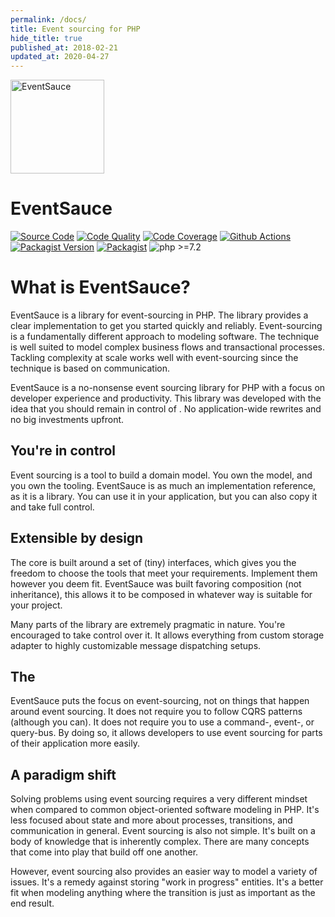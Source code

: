 ```yaml
---
permalink: /docs/
title: Event sourcing for PHP
hide_title: true
published_at: 2018-02-21
updated_at: 2020-04-27
---
```


<div class="text-center mb-8 max-w-md">
    <img id="logo" src="/static/logo.svg" height="150px" width="150px" alt="EventSauce">
    <h1 class="text-grey-darkest mt-1">
        Event<span class="text-red">Sauce</span>
    </h1>
</div>

[![Source Code](https://img.shields.io/badge/source-eventsaucephp/eventsauce-blue.svg?style=flat-square)](https://github.com/eventsaucephp/eventsauce)
[![Code Quality](https://img.shields.io/scrutinizer/g/EventSaucePHP/EventSauce.svg?style=flat-square)](https://scrutinizer-ci.com/g/EventSaucePHP/EventSauce/?branch=master)
[![Code Coverage](https://img.shields.io/scrutinizer/coverage/g/EventSaucePHP/EventSauce.svg?style=flat-square)](https://scrutinizer-ci.com/g/EventSaucePHP/EventSauce/?branch=master)
[![Github Actions](https://github.com/EventSaucePHP/EventSauce/workflows/Tests/badge.svg)](https://github.com/EventSaucePHP/EventSauce/actions)
[![Packagist Version](https://img.shields.io/packagist/v/eventsauce/eventsauce.svg?style=flat-square)](https://packagist.org/packages/eventsauce/eventsauce)
[![Packagist](https://img.shields.io/badge/packagist-eventsauce/eventsauce-orange.svg?style=flat-square)](https://packagist.org/packages/eventsauce/eventsauce)
![php >=7.2](https://img.shields.io/packagist/php-v/eventsauce/eventsauce.svg?style=flat-square)

# What is EventSauce?

EventSauce is a library for event-sourcing in PHP. The library provides a clear implementation
to get you started quickly and reliably. Event-sourcing is a fundamentally different
approach to modeling software. The technique is well suited to model complex business flows
and transactional processes. Tackling complexity at scale works well with event-sourcing
since the technique is based on communication.

EventSauce is a no-nonsense event sourcing library for PHP with a focus on developer
experience and productivity. This library was developed with the idea that you should
remain in control of . No application-wide rewrites and no big investments upfront.

## You're in control

Event sourcing is a tool to build a domain model. You own the model, and you own the
tooling. EventSauce is as much an implementation reference, as it is a library. You
can use it in your application, but you can also copy it and take full control.

## Extensible by design

The core is built around a set of (tiny) interfaces, which gives you the freedom to choose
the tools that meet your requirements. Implement them however you deem fit. EventSauce
was built favoring composition (not inheritance), this allows it to be composed in whatever
way is suitable for your project.

Many parts of the library are extremely pragmatic in nature. You're encouraged to take
control over it. It allows everything from custom storage adapter to highly customizable
message dispatching setups.

## The

EventSauce puts the focus on event-sourcing, not on things that happen around event
sourcing. It does not require you to follow CQRS patterns (although you can). It does
not require you to use a command-, event-, or query-bus. By doing so, it allows
developers to use event sourcing for parts of their application more easily.

## A paradigm shift

Solving problems using event sourcing requires a very different mindset when compared
to common object-oriented software modeling in PHP. It's less focused about state and more
about processes, transitions, and communication in general. Event sourcing is also not
simple. It's built on a body of knowledge that is inherently complex. There are many
concepts that come into play that build off one another.

However, event sourcing also provides an easier way to model a variety of issues. It's
a remedy against storing "work in progress" entities. It's a better fit when modeling
anything where the transition is just as important as the end result.
